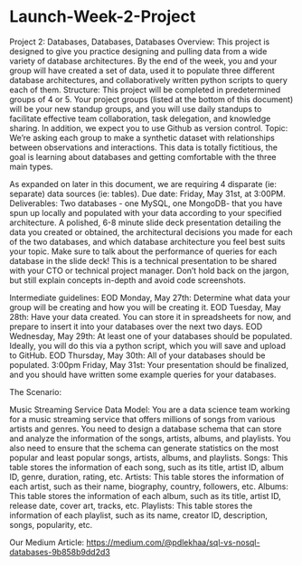 # Launch-Week-2-Project

Project 2: Databases, Databases, Databases
Overview: 
This project is designed to give you practice designing and pulling data from a wide variety of database architectures. By the end of the week, you and your group will have created a set of data, used it to populate three different database architectures, and collaboratively written python scripts to query each of them.
Structure: 
This project will be completed in predetermined groups of 4 or 5. Your project groups (listed at the bottom of this document) will be your new standup groups, and you will use daily standups to facilitate effective team collaboration, task delegation, and knowledge sharing. In addition, we expect you to use Github as version control.
Topic: 
We’re asking each group to make a synthetic dataset with relationships between observations and interactions. This data is totally fictitious, the goal is learning about databases and getting comfortable with the three main types.

As expanded on later in this document, we are requiring 4 disparate (ie: separate) data sources (ie: tables).
Due date: Friday, May 31st, at 3:00PM.
Deliverables:
Two databases - one MySQL, one MongoDB- that you have spun up locally and populated with your data according to your specified architecture.
A polished, 6-8 minute slide deck presentation detailing the data you created or obtained, the architectural decisions you made for each of the two databases, and which database architecture you feel best suits your topic. Make sure to talk about the performance of queries for each database in the slide deck! This is a technical presentation to be shared with your CTO or technical project manager. Don’t hold back on the jargon, but still explain concepts in-depth and avoid code screenshots. 

Intermediate guidelines:
EOD Monday, May 27th: Determine what data your group will be creating and how you will be creating it. 
EOD Tuesday, May 28th: Have your data created. You can store it in spreadsheets for now, and prepare to insert it into your databases over the next two days. 
EOD Wednesday, May 29th: At least one of your databases should be populated. Ideally, you will do this via a python script, which you will save and upload to GitHub.
EOD Thursday, May 30th: All of your databases should be populated.
3:00pm Friday, May 31st: Your presentation should be finalized, and you should have written some example queries for your databases.

The Scenario:

Music Streaming Service Data Model: You are a data science team working for a music streaming service that offers millions of songs from various artists and genres. You need to design a database schema that can store and analyze the information of the songs, artists, albums, and playlists. You also need to ensure that the schema can generate statistics on the most popular and least popular songs, artists, albums, and playlists.
Songs: This table stores the information of each song, such as its title, artist ID, album ID, genre, duration, rating, etc.
Artists: This table stores the information of each artist, such as their name, biography, country, followers, etc.
Albums: This table stores the information of each album, such as its title, artist ID, release date, cover art, tracks, etc.
Playlists: This table stores the information of each playlist, such as its name, creator ID, description, songs, popularity, etc.

Our Medium Article: https://medium.com/@pdlekhaa/sql-vs-nosql-databases-9b858b9dd2d3
